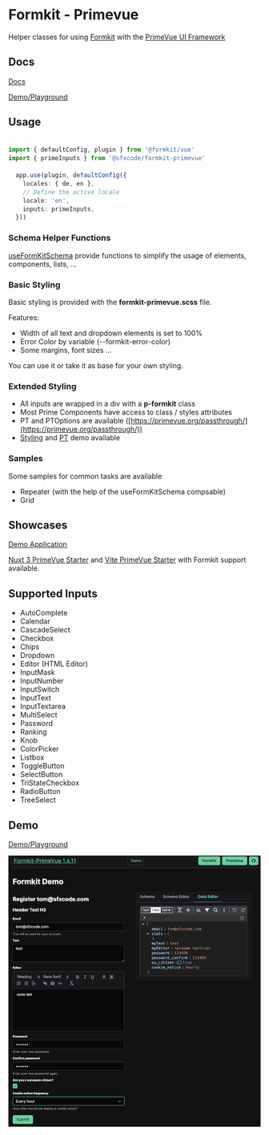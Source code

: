 # Formkit - Primevue

Helper classes for using [Formkit](https://formkit.com/) with the [PrimeVue UI Framework](https://www.primefaces.org/primevue/#/)

## Docs

[Docs](https://sfxcode.github.io/formkit-primevue/)

[Demo/Playground](https://formkit-primevue.netlify.app/)

## Usage

```typescript

import { defaultConfig, plugin } from '@formkit/vue'
import { primeInputs } from '@sfxcode/formkit-primevue'

  app.use(plugin, defaultConfig({
    locales: { de, en },
    // Define the active locale
    locale: 'en',
    inputs: primeInputs,
  }))
```

### Schema Helper Functions

[useFormKitSchema](https://github.com/sfxcode/formkit-primevue/blob/main/src/composables/useFormKitSchema.ts) provide functions to simplify the usage of elements, components, lists, ...


### Basic Styling

Basic styling is provided with the **formkit-primevue.scss** file.

Features:

- Width of all text and dropdown elements is set to 100%
- Error Color by variable (--formkit-error-color)
- Some margins, font sizes ...

You can use it or take it as base for your own styling.

### Extended Styling

- All inputs are wrapped in a div with a **p-formkit** class
- Most Prime Components have access to class / styles attributes
- PT and PTOptions are available ([https://primevue.org/passthrough/](https://primevue.org/passthrough/))
- [Styling](https://formkit-primevue.netlify.app/demo/styling) and [PT](https://formkit-primevue.netlify.app/demo/passThrough) demo available

### Samples 

Some samples for common tasks are available

- Repeater (with the help of the useFormKitSchema compsable)
- Grid

## Showcases

[Demo Application](https://formkit-primevue.netlify.app/)

[Nuxt 3 PrimeVue Starter](https://github.com/sfxcode/nuxt3-primevue-starter) and [Vite PrimeVue Starter](https://github.com/sfxcode/vite-primevue-starter) with Formkit support available.

## Supported Inputs

- AutoComplete
- Calendar
- CascadeSelect
- Checkbox
- Chips
- Dropdown
- Editor (HTML Editor)
- InputMask
- InputNumber
- InputSwitch
- InputText
- InputTextarea
- MultiSelect
- Password
- Ranking
- Knob
- ColorPicker
- Listbox
- ToggleButton
- SelectButton
- TriStateCheckbox
- RadioButton
- TreeSelect

## Demo
[Demo/Playground](https://formkit-primevue.netlify.app/)

![](formkit-primevue.png)
